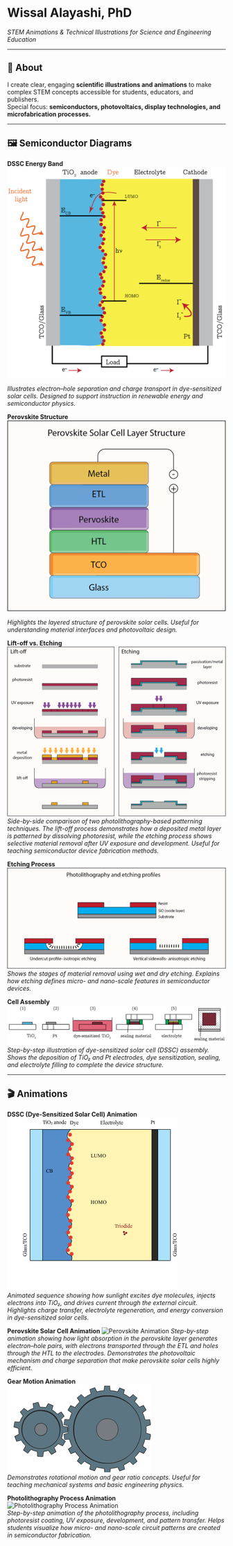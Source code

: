 # Wissal Alayashi, PhD  
*STEM Animations & Technical Illustrations for Science and Engineering Education*  

---

## 📘 About  
I create clear, engaging **scientific illustrations and animations** to make complex STEM concepts accessible for students, educators, and publishers.  
Special focus: **semiconductors, photovoltaics, display technologies, and microfabrication processes.**

---

## 🖼️ Semiconductor Diagrams  

**DSSC Energy Band**  
<img src="DSSC-Energy-Band.png" alt="DSSC Energy Band" width="600"> 

*Illustrates electron–hole separation and charge transport in dye-sensitized solar cells. Designed to support instruction in renewable energy and semiconductor physics.*  



**Perovskite Structure**  
<img src="Perovskite.png" alt="Perovskite" width="600"> 

*Highlights the layered structure of perovskite solar cells. Useful for understanding material interfaces and photovoltaic design.*  

**Lift-off vs. Etching**  
![Lift-off vs. Etching](Lift-off-&-etching.png)  
*Side-by-side comparison of two photolithography-based patterning techniques. The lift-off process demonstrates how a deposited metal layer is patterned by dissolving photoresist, while the etching process shows selective material removal after UV exposure and development. Useful for teaching semiconductor device fabrication methods.*  

**Etching Process**  
![Etching Process](Etching-profiles.png)  
*Shows the stages of material removal using wet and dry etching. Explains how etching defines micro- and nano-scale features in semiconductor devices.*  

**Cell Assembly**  
![Cell Assembly](Cell-assembly.png)  
*Step-by-step illustration of dye-sensitized solar cell (DSSC) assembly. Shows the deposition of TiO₂ and Pt electrodes, dye sensitization, sealing, and electrolyte filling to complete the device structure.*  

---

## 🎬 Animations  
 

**DSSC (Dye-Sensitized Solar Cell) Animation**  
![DSSC (Dye-Sensitized Solar Cell) Animation](DSSC.gif)  
*Animated sequence showing how sunlight excites dye molecules, injects electrons into TiO₂, and drives current through the external circuit. Highlights charge transfer, electrolyte regeneration, and energy conversion in dye-sensitized solar cells.*

**Perovskite Solar Cell Animation** 
![Perovskite Animation](RECOVER_Perovskite-1.gif)
*Step-by-step animation showing how light absorption in the perovskite layer generates electron–hole pairs, with electrons transported through the ETL and holes through the HTL to the electrodes. Demonstrates the photovoltaic mechanism and charge separation that make perovskite solar cells highly efficient.*  

**Gear Motion Animation**  
![Gear Animation](gears.gif)  
*Demonstrates rotational motion and gear ratio concepts. Useful for teaching mechanical systems and basic engineering physics.*  

**Photolithography Process Animation**  
![Photolithography Process Animation](PhotoLithography.gif)  
*Step-by-step animation of the photolithography process, including photoresist coating, UV exposure, development, and pattern transfer. Helps students visualize how micro- and nano-scale circuit patterns are created in semiconductor fabrication.*  

